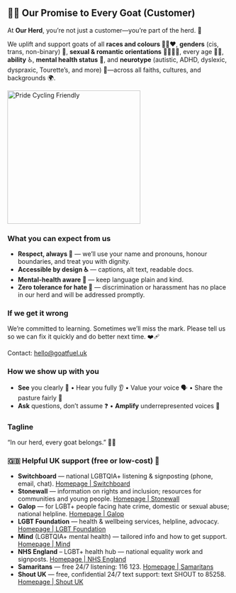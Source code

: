 <div class="section-header">
  <h2 class="bold-text">🐐🌈 Our Promise to Every Goat (Customer)</h2>
</div>
<div class="content-panel">

  <p>At <strong>Our Herd</strong>, you’re not just a customer—you’re part of the herd. 🫶</p>

  <p>We uplift and support goats of all <strong>races and colours 🖤🤎❤️</strong>, <strong>genders</strong> (cis, trans, non-binary) 🚻, <strong>sexual & romantic orientations</strong> 🏳️‍🌈🏳️‍⚧️, every age 👶🧓, <strong>ability</strong> ♿️, <strong>mental health status</strong> 🧠, and <strong>neurotype</strong> (autistic, ADHD, dyslexic, dyspraxic, Tourette’s, and more) 🧩—across all faiths, cultures, and backgrounds 🌍.</p>

  <div class="diversity-image">
    <img src="{{ '/assets/images/pride-cycling-friendly.png' | relative_url }}" alt="Pride Cycling Friendly" class="diversity-image" width="300">
  </div>
<h3>What you can expect from us</h3>

<ul>
  <li><strong>Respect, always 🤝</strong> — we’ll use your name and pronouns, honour boundaries, and treat you with dignity.</li>
  <li><strong>Accessible by design ♿️</strong> — captions, alt text, readable docs.</li>
  <li><strong>Mental-health aware 🧠</strong> — keep language plain and kind.</li>
  <li><strong>Zero tolerance for hate 🚫</strong> — discrimination or harassment has no place in our herd and will be addressed promptly.</li>
</ul>

<h3>If we get it wrong</h3>

<p>We’re committed to learning. Sometimes we’ll miss the mark. Please tell us so we can fix it quickly and do better next time. ❤️‍🩹</p>

<p>Contact: <a href="mailto:hello@goatfuel.uk">hello@goatfuel.uk</a></p>

<h3>How we show up with you</h3>

<ul>
  <li><strong>See</strong> you clearly 👀 • Hear you fully 👂 • Value your voice 🗣️ • Share the pasture fairly 🌾</li>
  <li><strong>Ask</strong> questions, don’t assume ❓ • <strong>Amplify</strong> underrepresented voices 📣</li>
</ul>

<h3>Tagline</h3>

<p>“In our herd, every goat belongs.” 🌈🐐</p>

<h3>🇬🇧 Helpful UK support (free or low-cost) 💛</h3>

<ul>
  <li><strong>Switchboard</strong> — national LGBTQIA+ listening & signposting (phone, email, chat). <a href="https://switchboard.org.uk/">Homepage | Switchboard</a></li>
  <li><strong>Stonewall</strong> — information on rights and inclusion; resources for communities and young people. <a href="https://www.stonewall.org.uk/">Homepage | Stonewall</a></li>
  <li><strong>Galop</strong> — for LGBT+ people facing hate crime, domestic or sexual abuse; national helpline. <a href="https://galop.org.uk/">Homepage | Galop</a></li>
  <li><strong>LGBT Foundation</strong> — health & wellbeing services, helpline, advocacy. <a href="https://www.lgbtfoundation.org.uk/">Homepage | LGBT Foundation</a></li>
  <li><strong>Mind</strong> (LGBTQIA+ mental health) — tailored info and how to get support. <a href="https://www.mind.org.uk/">Homepage | Mind</a></li>
  <li><strong>NHS England</strong> – LGBT+ health hub — national equality work and signposts. <a href="https://www.england.nhs.uk/our-work/health-improvement/health-improvement-programmes/lgbtq-health/">Homepage | NHS England</a></li>
  <li><strong>Samaritans</strong> — free 24/7 listening: 116 123. <a href="https://www.samaritans.org/">Homepage | Samaritans</a></li>
  <li><strong>Shout UK</strong> — free, confidential 24/7 text support: text SHOUT to 85258. <a href="https://www.shoutuk.org/">Homepage | Shout UK</a></li>
</ul>
</div>
